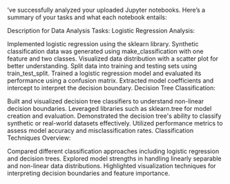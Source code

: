 ’ve successfully analyzed your uploaded Jupyter notebooks. Here’s a summary of your tasks and what each notebook entails:

Description for Data Analysis Tasks:
Logistic Regression Analysis:

Implemented logistic regression using the sklearn library.
Synthetic classification data was generated using make_classification with one feature and two classes.
Visualized data distribution with a scatter plot for better understanding.
Split data into training and testing sets using train_test_split.
Trained a logistic regression model and evaluated its performance using a confusion matrix.
Extracted model coefficients and intercept to interpret the decision boundary.
Decision Tree Classification:

Built and visualized decision tree classifiers to understand non-linear decision boundaries.
Leveraged libraries such as sklearn.tree for model creation and evaluation.
Demonstrated the decision tree's ability to classify synthetic or real-world datasets effectively.
Utilized performance metrics to assess model accuracy and misclassification rates.
Classification Techniques Overview:

Compared different classification approaches including logistic regression and decision trees.
Explored model strengths in handling linearly separable and non-linear data distributions.
Highlighted visualization techniques for interpreting decision boundaries and feature importance.
